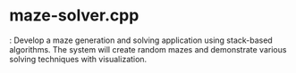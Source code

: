 # maze-solver.cpp
: Develop a maze generation and solving application using stack-based algorithms. The system will create random mazes and demonstrate various solving techniques with visualization.
